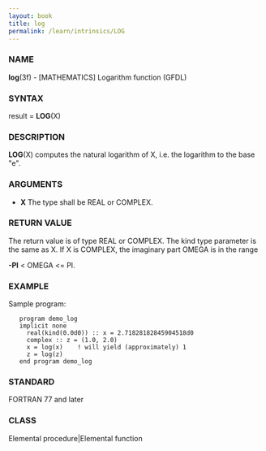 ```yaml
---
layout: book
title: log
permalink: /learn/intrinsics/LOG
---
```

### NAME

__log__(3f) - \[MATHEMATICS\] Logarithm function
(GFDL)

### SYNTAX

result = __LOG__(X)

### DESCRIPTION

__LOG__(X) computes the natural logarithm of X, i.e. the logarithm to
the base "e".

### ARGUMENTS

  - __X__
    The type shall be REAL or COMPLEX.

### RETURN VALUE

The return value is of type REAL or COMPLEX. The kind type parameter is
the same as X. If X is COMPLEX, the imaginary part OMEGA is in the range

__-PI__ \< OMEGA \<= PI.

### EXAMPLE

Sample program:

```
   program demo_log
   implicit none
     real(kind(0.0d0)) :: x = 2.71828182845904518d0
     complex :: z = (1.0, 2.0)
     x = log(x)    ! will yield (approximately) 1
     z = log(z)
   end program demo_log
```

### STANDARD

FORTRAN 77 and later

### CLASS

Elemental procedure\|Elemental function
